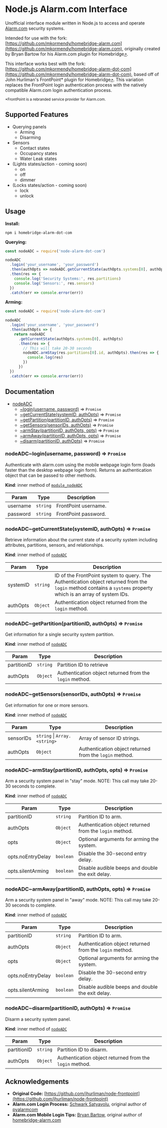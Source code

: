 Node.js Alarm.com Interface
===========================

Unofficial interface module written in Node.js to access and operate [Alarm.com](https://www.alarm.com/) security systems.

Intended for use with the fork: [https://github.com/mkormendy/homebridge-alarm.com](https://github.com/mkormendy/homebridge-alarm.com), originally created by Bryan Bartow for his Alarm.com plugin for Homebridge<small>[↗](https://github.com/bryan-bartow/homebridge-alarm.com)</small>.

This interface works best with the fork: [https://github.com/mkormendy/homebridge-alarm-dot-com](https://github.com/mkormendy/homebridge-alarm-dot-com), based off of John Hurliman's FrontPoint* plugin for Homebridge<small>[↗](https://github.com/jhurliman/homebridge-frontpoint)</small>. This variation replaces the FrontPoint login authentication process with the natively compatible Alarm.com login authentication process.

<small>*FrontPoint is a rebranded service provider for Alarm.com.</small>

Supported Features
------------------

 * Querying panels
   * Arming
   * Disarming
 * Sensors
   * Contact states
   * Occupancy states
   * Water Leak states
 * (Lights states/action - coming soon)
   * on
   * off
   * dimmer
 * (Locks states/action - coming soon)
   * lock
   * unlock

Usage
-----

**Install:**

`npm i homebridge-alarm-dot-com`

**Querying:**

```js
const nodeADC = require('node-alarm-dot-com')

nodeADC
  .login('your_username', 'your_password')
  .then(authOpts => nodeADC.getCurrentState(authOpts.systems[0], authOpts))
  .then(res => {
    console.log('Security Systems:', res.partitions)
    console.log('Sensors:', res.sensors)
  })
  .catch(err => console.error(err))
```

**Arming:**

```js
const nodeADC = require('node-alarm-dot-com')

nodeADC
  .login('your_username', 'your_password')
  .then(authOpts => {
    return nodeADC
      .getCurrentState(authOpts.systems[0], authOpts)
      .then(res => {
        // This will take 20-30 seconds
        nodeADC.armStay(res.partitions[0].id, authOpts).then(res => {
          console.log(res)
        })
      })
  })
  .catch(err => console.error(err))
```

Documentation
-----

<a name="module_nodeADC"></a>

* [nodeADC](#module_nodeADC)
    * [~login(username, password)](#module_nodeADCmodule_nodeADC..login) ⇒ <code>Promise</code>
    * [~getCurrentState(systemID, authOpts)](#module_nodeADC..getCurrentState) ⇒ <code>Promise</code>
    * [~getPartition(partitionID, authOpts)](#module_nodeADC..getPartition) ⇒ <code>Promise</code>
    * [~getSensors(sensorIDs, authOpts)](#module_nodeADC..getSensors) ⇒ <code>Promise</code>
    * [~armStay(partitionID, authOpts, opts)](#module_nodeADC..armStay) ⇒ <code>Promise</code>
    * [~armAway(partitionID, authOpts, opts)](#module_nodeADC..armAway) ⇒ <code>Promise</code>
    * [~disarm(partitionID, authOpts)](#module_nodeADC..disarm) ⇒ <code>Promise</code>

<a name="module_nodeADC..login"></a>

### nodeADC~login(username, password) ⇒ <code>Promise</code>
Authenticate with alarm.com using the mobile webpage login form (loads faster than the desktop webpage login form). Returns an authentication object that can be passed to other methods.

**Kind**: inner method of [<code>module_nodeADC</code>](#module_nodeADC)

| Param | Type | Description |
| --- | --- | --- |
| username | <code>string</code> | FrontPoint username. |
| password | <code>string</code> | FrontPoint password. |

<a name="module_nodeADC..getCurrentState"></a>

### nodeADC~getCurrentState(systemID, authOpts) ⇒ <code>Promise</code>
Retrieve information about the current state of a security system including attributes, partitions, sensors, and relationships.

**Kind**: inner method of [<code>nodeADC</code>](#module_nodeADC)

| Param | Type | Description |
| --- | --- | --- |
| systemID | <code>string</code> | ID of the FrontPoint system to query. The   Authentication object returned from the `login` method contains a `systems`   property which is an array of system IDs. |
| authOpts | <code>Object</code> | Authentication object returned from the `login`   method. |

<a name="module_nodeADC..getPartition"></a>

### nodeADC~getPartition(partitionID, authOpts) ⇒ <code>Promise</code>
Get information for a single security system partition.

**Kind**: inner method of [<code>nodeADC</code>](#module_nodeADC)

| Param | Type | Description |
| --- | --- | --- |
| partitionID | <code>string</code> | Partition ID to retrieve |
| authOpts | <code>Object</code> | Authentication object returned from the `login`   method. |

<a name="module_nodeADC..getSensors"></a>

### nodeADC~getSensors(sensorIDs, authOpts) ⇒ <code>Promise</code>
Get information for one or more sensors.

**Kind**: inner method of [<code>nodeADC</code>](#module_nodeADC)

| Param | Type | Description |
| --- | --- | --- |
| sensorIDs | <code>string</code> \| <code>Array.&lt;string&gt;</code> | Array of sensor ID strings. |
| authOpts | <code>Object</code> | Authentication object returned from the `login`   method. |

<a name="module_nodeADC..armStay"></a>

### nodeADC~armStay(partitionID, authOpts, opts) ⇒ <code>Promise</code>
Arm a security system panel in "stay" mode. NOTE: This call may take 20-30 seconds to complete.

**Kind**: inner method of [<code>nodeADC</code>](#module_nodeADC)

| Param | Type | Description |
| --- | --- | --- |
| partitionID | <code>string</code> | Partition ID to arm. |
| authOpts | <code>Object</code> | Authentication object returned from the `login`   method. |
| opts | <code>Object</code> | Optional arguments for arming the system. |
| opts.noEntryDelay | <code>boolean</code> | Disable the 30-second entry delay. |
| opts.silentArming | <code>boolean</code> | Disable audible beeps and double the exit   delay. |

<a name="module_nodeADC..armAway"></a>

### nodeADC~armAway(partitionID, authOpts, opts) ⇒ <code>Promise</code>
Arm a security system panel in "away" mode. NOTE: This call may take 20-30 seconds to complete.

**Kind**: inner method of [<code>nodeADC</code>](#module_nodeADC)

| Param | Type | Description |
| --- | --- | --- |
| partitionID | <code>string</code> | Partition ID to arm. |
| authOpts | <code>Object</code> | Authentication object returned from the `login`   method. |
| opts | <code>Object</code> | Optional arguments for arming the system. |
| opts.noEntryDelay | <code>boolean</code> | Disable the 30-second entry delay. |
| opts.silentArming | <code>boolean</code> | Disable audible beeps and double the exit   delay. |

<a name="module_nodeADC..disarm"></a>

### nodeADC~disarm(partitionID, authOpts) ⇒ <code>Promise</code>
Disarm a security system panel.

**Kind**: inner method of [<code>nodeADC</code>](#module_nodeADC)

| Param | Type | Description |
| --- | --- | --- |
| partitionID | <code>string</code> | Partition ID to disarm. |
| authOpts | <code>Object</code> | Authentication object returned from the `login`   method. |

Acknowledgements
----------------

- **Original Code:** [https://github.com/jhurliman/node-frontpoint](https://github.com/jhurliman/node-frontpoint)
- **Alarm.com Login Process:** [Schwark Satyavolu](https://github.com/schwark), original author of [pyalarmcom](https://github.com/schwark/pyalarmcom)
- **Alarm.com Mobile Login Tips:** [Bryan Bartow](https://github.com/bryan-bartow), original author of [homebridge-alarm.com](https://github.com/bryan-bartow/homebridge-alarm.com)


